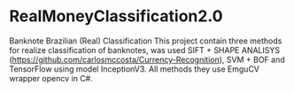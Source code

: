 # RealMoneyClassification2.0
Banknote Brazilian (Real) Classification 
This project contain three methods for realize classification of banknotes, was used SIFT + SHAPE ANALISYS (https://github.com/carlosmccosta/Currency-Recognition), SVM + BOF and TensorFlow using model InceptionV3. All methods 
they use EmguCV wrapper opencv in C#.

